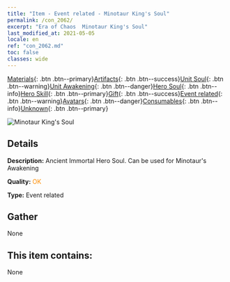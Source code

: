 ```yaml
---
title: "Item - Event related - Minotaur King's Soul"
permalink: /con_2062/
excerpt: "Era of Chaos  Minotaur King's Soul"
last_modified_at: 2021-05-05
locale: en
ref: "con_2062.md"
toc: false
classes: wide
---
```

 [Materials](/Items/){: .btn .btn--primary}[Artifacts](/Items/Artifacts/){: .btn .btn--success}[Unit Soul](/Items/UnitSoul/){: .btn .btn--warning}[Unit Awakening](/Items/UnitAwakening/){: .btn .btn--danger}[Hero Soul](/Items/HeroSoul/){: .btn .btn--info}[Hero Skill](/Items/HeroSkill/){: .btn .btn--primary}[Gift](/Items/Gift/){: .btn .btn--success}[Event related](/Items/Events/){: .btn .btn--warning}[Avatars](/Items/Avatars/){: .btn .btn--danger}[Consumables](/Items/Consumables/){: .btn .btn--info}[Unknown](/Items/Unknown/){: .btn .btn--primary}

 ![Minotaur King's Soul](/images/t/juexing_705.jpg)

## Details
 **Description:** Ancient Immortal Hero Soul. Can be used for Minotaur's Awakening

 **Quality:** <span style="color: #FF8C00">OK</span>

 **Type:** Event related

## Gather

  None

## This item contains:

  None

